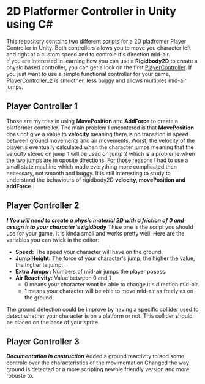 # 2D Platformer Controller in Unity using C#
This repository contains two different scripts for a 2D platfromer Player Controller in Unity. Both controllers allows you to move you character left and right at a custom speed and to controle it's direction mid-air.  
If you are interested in learning how you can use a **Rigidbody2D** to create a physic based controller, you can get a look on the first [PlayerController](https://github.com/Daishikofy/2DPlatformerController/blob/master/PlayerController.cs). If you just want to use a simple functional controller for your game, [PlayerController_2](https://github.com/Daishikofy/2DPlatformerController/blob/master/PlayerController_2.cs) is smoother, less buggy and allows multiples mid-air jumps. 

## Player Controller 1
Those are my tries in using **MovePosition** and **AddForce** to create a platformer controller. The main problem I encontered is that **MovePosition** does not give a value to **velocity** meaning there is no transition in speed between ground movements and air movements. Worst, the velocity of the player is eventually calculated when the character jumps meaning that the velocity stored on jump 1 will be used on jump 2 which is a probleme when the two jumps are in oposite directions.
For those reasons I had to use a small state machine which made everything more complicated then necessary, not smooth and buggy. It is still interesting to study to understand the behaviours of rigidbody2D **velocity, movePosition and addForce**.

## Player Controller 2
*__! You will need to create a physic material 2D with a friction of 0 and assign it to your character's rigidbody__*
Thise one is the script you should use for your game. It is kinda small and works pretty well. Here are the variables you can twick in the editor:

* **Speed:** The speed your character will have on the ground.
* **Jump Height:** The force of your character's jump, the higher the value, the higher te jump.
* **Extra Jumps :** Numbers of mid-air jumps the player posess.
* **Air Reactivity:** Value between 0 and 1
  * 0 means your character wont be able to change it's direction mid-air.
  * 1 means your character will be able to move mid-air as freely as on the ground.

The ground detection could be improve by having a specific collider used to detect whether your character is on a platform or not. This collider should be placed on the base of your sprite.

## Player Controller 3
*__Documentation in cnstruction__*
Added a ground reactivity to add some controle over the characteristics of the movimentation
Changed the way ground is detected or a more scripting newbie friendly version and more robuste to.
